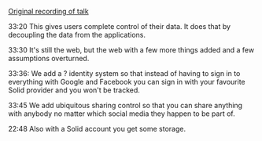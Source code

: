 [Original recording of talk](https://www.bbc.co.uk/programmes/m000bj15) 

33:20 This gives users complete control of their data. It does that by decoupling the data from the applications. 

33:30 It's still the web, but the web with a few more things added and a few assumptions overturned.

33:36: We add a ? identity system so that instead of having to sign in to everything with Google and Facebook you can sign in with your favourite Solid provider and you won't be tracked.  

33:45 We add ubiquitous sharing control so that you can share anything with anybody no matter which social media they happen to be part of. 

22:48 Also with a Solid account you get some storage. 
